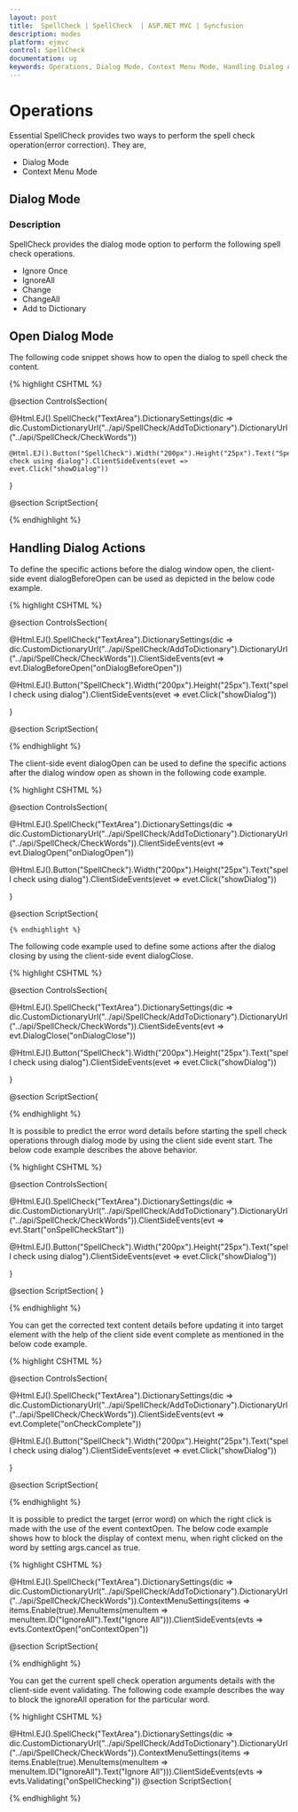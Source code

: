 ```yaml
---
layout: post
title:  SpellCheck | SpellCheck  | ASP.NET MVC | Syncfusion
description: modes
platform: ejmvc
control: SpellCheck 
documentation: ug
keywords: Operations, Dialog Mode, Context Menu Mode, Handling Dialog Actions, Context Menu Mode, Handling Menu Actions
---
```



# Operations

Essential SpellCheck provides two ways to perform the spell check operation(error correction). They are,

 * Dialog Mode
 * Context Menu Mode
 
## Dialog Mode

### Description

SpellCheck provides the dialog mode option to perform the following spell check operations.

 * Ignore Once
 * IgnoreAll
 * Change
 * ChangeAll
 * Add to Dictionary
 
## Open Dialog Mode

The following code snippet shows how to open the dialog to spell check the content.

{% highlight CSHTML %}

@section ControlsSection{

   @Html.EJ().SpellCheck("TextArea").DictionarySettings(dic => dic.CustomDictionaryUrl("../api/SpellCheck/AddToDictionary").DictionaryUrl("../api/SpellCheck/CheckWords"))
 
    @Html.EJ().Button("SpellCheck").Width("200px").Height("25px").Text("Spell check using dialog").ClientSideEvents(evet => evet.Click("showDialog"))
 
}
 
@section ScriptSection{
    <script type="text/javascript">
        function showDialog() {
            var spellObj = $("#TextArea").data("ejSpellCheck");
            spellObj.showInDialog();
        }
    </script>
	
{% endhighlight %}
	
## Handling Dialog Actions

To define the specific actions before the dialog window open, the client-side event dialogBeforeOpen can be used as depicted in the below code example.

{% highlight CSHTML %}

@section ControlsSection{

@Html.EJ().SpellCheck("TextArea").DictionarySettings(dic => dic.CustomDictionaryUrl("../api/SpellCheck/AddToDictionary").DictionaryUrl("../api/SpellCheck/CheckWords")).ClientSideEvents(evt => evt.DialogBeforeOpen("onDialogBeforeOpen"))
 
@Html.EJ().Button("SpellCheck").Width("200px").Height("25px").Text("spell check using dialog").ClientSideEvents(evet => evet.Click("showDialog"))

}

@section ScriptSection{
    <script type="text/javascript">
        function showDialog() {
            var spellObj = $("#TextArea").data("ejSpellCheck");
            spellObj.showInDialog();
        }
       function onDialogBeforeOpen(args) { 
             if (args.requestType == "dialogBeforeOpen") 
               {
                alert("dialog before open event triggered"); 
               } 
              }
    </script>

{% endhighlight %}
	
The client-side event dialogOpen can be used to define the specific actions after the dialog window open as shown in the following code example.

{% highlight CSHTML %}

@section ControlsSection{

@Html.EJ().SpellCheck("TextArea").DictionarySettings(dic => dic.CustomDictionaryUrl("../api/SpellCheck/AddToDictionary").DictionaryUrl("../api/SpellCheck/CheckWords")).ClientSideEvents(evt => evt.DialogOpen("onDialogOpen"))
 
@Html.EJ().Button("SpellCheck").Width("200px").Height("25px").Text("spell check using dialog").ClientSideEvents(evet => evet.Click("showDialog"))

}

@section ScriptSection{
    <script type="text/javascript">
        function showDialog() {
            var spellObj = $("#TextArea").data("ejSpellCheck");
            spellObj.showInDialog();
        }
       function onDialogOpen(args) { 
          if (args.requestType == "dialogOpen") 
              { 
               alert(args.targetText); 
            } }
    </script>

	{% endhighlight %}
	
	
The following code example used to define some actions after the dialog closing by using the client-side event dialogClose.

{% highlight CSHTML %}

@section ControlsSection{

@Html.EJ().SpellCheck("TextArea").DictionarySettings(dic => dic.CustomDictionaryUrl("../api/SpellCheck/AddToDictionary").DictionaryUrl("../api/SpellCheck/CheckWords")).ClientSideEvents(evt => evt.DialogClose("onDialogClose"))
 
@Html.EJ().Button("SpellCheck").Width("200px").Height("25px").Text("spell check using dialog").ClientSideEvents(evet => evet.Click("showDialog"))

}

@section ScriptSection{
    <script type="text/javascript">
        function showDialog() {
            var spellObj = $("#TextArea").data("ejSpellCheck");
            spellObj.showInDialog();
        }
       function onDialogClose(args) { 
           if (args.requestType == "dialogClose") 
            { 
             alert(args.updatedText); 
             } }    
        </script>
		
{% endhighlight %}

It is possible to predict the error word details before starting the spell check operations through dialog mode by using the client side event start. The below code example describes the above behavior.

{% highlight CSHTML %}

@section ControlsSection{

@Html.EJ().SpellCheck("TextArea").DictionarySettings(dic => dic.CustomDictionaryUrl("../api/SpellCheck/AddToDictionary").DictionaryUrl("../api/SpellCheck/CheckWords")).ClientSideEvents(evt => evt.Start("onSpellCheckStart"))
 
@Html.EJ().Button("SpellCheck").Width("200px").Height("25px").Text("spell check using dialog").ClientSideEvents(evet => evet.Click("showDialog"))

}

@section ScriptSection{
    <script type="text/javascript">
        function showDialog() {
            var spellObj = $("#TextArea").data("ejSpellCheck");
            spellObj.showInDialog();
        }
        function onSpellCheckStart(args) { 
             if (args.requestType == "spellCheckDialog") 
             { 
               alert(args.errorWords); 
             } }
        </script>
}

{% endhighlight %}

You can get the corrected text content details before updating it into target element with the help of the client side event complete as mentioned in the below code example.

{% highlight CSHTML %}

@section ControlsSection{

@Html.EJ().SpellCheck("TextArea").DictionarySettings(dic => dic.CustomDictionaryUrl("../api/SpellCheck/AddToDictionary").DictionaryUrl("../api/SpellCheck/CheckWords")).ClientSideEvents(evt => evt.Complete("onCheckComplete"))
 
@Html.EJ().Button("SpellCheck").Width("200px").Height("25px").Text("spell check using dialog").ClientSideEvents(evet => evet.Click("showDialog"))

}

@section ScriptSection{
    <script type="text/javascript">
        function showDialog() {
            var spellObj = $("#TextArea").data("ejSpellCheck");
            spellObj.showInDialog();
        }
        function onCheckComplete(args) { 
             if (args.requestType == "changeErrorWord") 
              { 
                alert(args.targetText); 
               
              } }
        </script>

{% endhighlight %}

## Context Menu Mode

SpellCheck provides default context menu options to perform the spell check operations. It also allows to define additional custom context menu options.

The options that are available under contextMenuSettings are as follows,
 * enable - Enables/disables the context menu option in SpellCheck.
 * menuItems - Contains the options to perform spell check operations.

## Default Menu Options

The menu items contains the following options to perform the spell check operation.

 * IgnoreAll
 * Add to Dictionary

The following code snippet shows how to enable the context menu settings in SpellCheck and to make use of it with default available options.

{% highlight CSHTML %}

@Html.EJ().SpellCheck("TextArea").DictionarySettings(dic => dic.CustomDictionaryUrl("../api/SpellCheck/AddToDictionary").DictionaryUrl("../api/SpellCheck/CheckWords")).ContextMenuSettings(items=>items.Enable(true).MenuItems(menuItem=>menuItem.ID("IgnoreAll").Text("Ignore All")))


{% endhighlight %}

N> For default menu items, the id must be defined the same as mentioned in the above code example – as we have processed the menus based on this id within our source.

## Custom Menu Options

Apart from the default available options, it is also possible to add custom menu options to the context-menu list.
The following code example depicts how to add the custom menu items into the context menu settings.

{% highlight CSHTML %}

@Html.EJ().SpellCheck("TextArea").DictionarySettings(dic => dic.CustomDictionaryUrl("../api/SpellCheck/AddToDictionary").DictionaryUrl("../api/SpellCheck/CheckWords")).ContextMenuSettings(items=>items.Enable(true).MenuItems(menuItem=>menuItem.ID("IgnoreAll").Text("Ignore All")))

{% endhighlight %}

N> The id given for the custom menu items must be unique.

## Handling Menu Actions

The client-side event contextClick can be used to define specific actions when a click made on the custom menu items. The following code example describes the above behavior.

{% highlight CSHTML %}

@section ControlsSection{

@Html.EJ().SpellCheck("TextArea").DictionarySettings(dic => dic.CustomDictionaryUrl("../api/SpellCheck/AddToDictionary").DictionaryUrl("../api/SpellCheck/CheckWords")).ContextMenuSettings(items => items.Enable(true).MenuItems(menuItem => menuItem.ID("IgnoreAll").Text("Ignore All"))).ClientSideEvents(evts => evts.ContextClick("onCustomMenuClick"))

}

@section ScriptSection{
    <script type="text/javascript">
        function onCustomMenuClick(args) { 
                if (args.selectedOption == "Ignore") 
                   { 
                     alert("Custom menu clicked");
                   } }
        </script>

{% endhighlight %}

It is possible to predict the target (error word) on which the right click is made with the use of the event contextOpen. The below code example shows how to block the display of context menu, when right clicked on the word by setting args.cancel as true.

{% highlight CSHTML %}

@Html.EJ().SpellCheck("TextArea").DictionarySettings(dic => dic.CustomDictionaryUrl("../api/SpellCheck/AddToDictionary").DictionaryUrl("../api/SpellCheck/CheckWords")).ContextMenuSettings(items => items.Enable(true).MenuItems(menuItem => menuItem.ID("IgnoreAll").Text("Ignore All"))).ClientSideEvents(evts => evts.ContextOpen("onContextOpen"))

@section ScriptSection{
    <script type="text/javascript">
        function onContextOpen (args) { 
                if (args.selectedOption == "Ignore") 
                   { 
                     alert("Custom menu clicked");
                   } }
        </script>

{% endhighlight %}

You can get the current spell check operation arguments details with the client-side event validating. The following code example describes the way to block the ignoreAll operation for the particular word.

{% highlight CSHTML %}

@Html.EJ().SpellCheck("TextArea").DictionarySettings(dic => dic.CustomDictionaryUrl("../api/SpellCheck/AddToDictionary").DictionaryUrl("../api/SpellCheck/CheckWords")).ContextMenuSettings(items => items.Enable(true).MenuItems(menuItem => menuItem.ID("IgnoreAll").Text("Ignore All"))).ClientSideEvents(evts => evts.Validating("onSpellChecking"))
@section ScriptSection{
    <script type="text/javascript">
        function onSpellChecking (args) { 
                if (args.selectedOption == "Ignore") 
                   { 
                     alert("Custom menu clicked");
                   } }
        </script>
		
{% endhighlight %}
